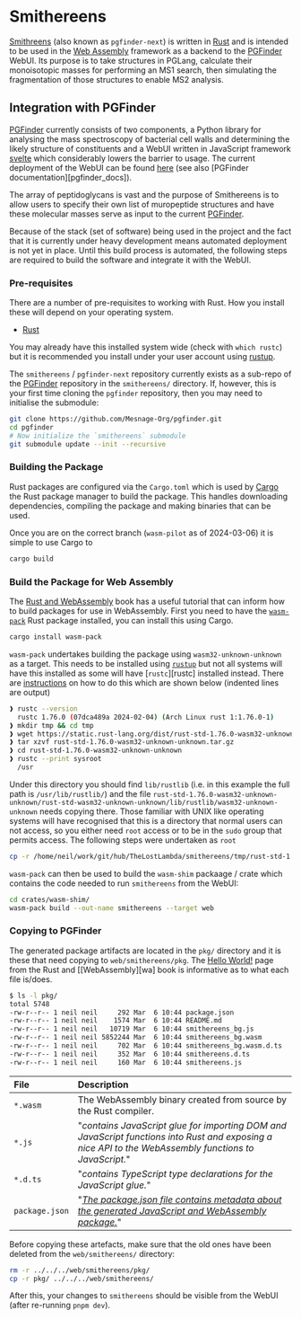 # Smithereens

[Smithreens][sm] (also known as `pgfinder-next`) is written in [Rust][rust] and is intended to be used in the [Web
Assembly][wass] framework as a backend to the [PGFinder][pgfinder] WebUI. Its purpose is to take structures in PGLang,
calculate their monoisotopic masses for performing an MS1 search, then simulating the fragmentation of those structures
to enable MS2 analysis.

## Integration with PGFinder

[PGFinder][pgfinder] currently consists of two components, a Python library for analysing the mass spectroscopy of
bacterial cell walls and determining the likely structure of constituents and a WebUI written in JavaScript framework
[svelte][svelte] which considerably lowers the barrier to usage. The current deployment of the WebUI can be found
[here][pgfinder_web] (see also [PGFinder documentation][pgfinder_docs]).

The array of peptidoglycans is vast and the purpose of Smithereens is to allow users to specify their own list of
muropeptide structures and have these molecular masses serve as input to the current [PGFinder][pgfinder].

Because of the stack (set of software) being used in the project and the fact that it is currently under heavy
development means automated deployment is not yet in place. Until this build process is automated, the following steps
are required to build the software and integrate it with the WebUI.

### Pre-requisites

There are a number of pre-requisites to working with Rust. How you install these will depend on your operating system.

+ [Rust][rust]

You may already have this installed system wide (check with `which rustc`) but it is recommended you install under your
user account using [rustup][rustup].

The `smithereens` / `pgfinder-next` repository currently exists as a sub-repo of the [PGFinder][pgfinder] repository in
the `smithereens/` directory. If, however, this is your first time cloning the `pgfinder` repository, then you may need
to initialise the submodule:

```bash
git clone https://github.com/Mesnage-Org/pgfinder.git
cd pgfinder
# Now initialize the `smithereens` submodule
git submodule update --init --recursive
```

### Building the Package

Rust packages are configured via the `Cargo.toml` which is used by [Cargo][cargo] the Rust package manager to build the
package. This handles downloading dependencies, compiling the package and making binaries that can be used.

Once you are on the correct branch (`wasm-pilot` as of 2024-03-06) it is simple to use Cargo to

``` bash
cargo build
```


### Build the Package for Web Assembly

The [Rust and WebAssembly][rust_wasm] book has a useful tutorial that can inform how to build packages for use in
WebAssembly. First you need to have the [`wasm-pack`][wasm-pack] Rust package installed, you can install this using Cargo.

``` bash
cargo install wasm-pack
```

`wasm-pack` undertakes building the package using `wasm32-unknown-unknown` as a target. This needs to be installed using
[`rustup`][rustup] but not all systems will have this installed as some will have [`rustc`][rustc] installed
instead. There are [instructions][wasm32-unknown-unknown] on how to do this which are shown below (indented lines are output)

``` bash
❱ rustc --version
  rustc 1.76.0 (07dca489a 2024-02-04) (Arch Linux rust 1:1.76.0-1)
❱ mkdir tmp && cd tmp
❱ wget https://static.rust-lang.org/dist/rust-std-1.76.0-wasm32-unknown-unknown.tar.gz
❱ tar xzvf rust-std-1.76.0-wasm32-unknown-unknown.tar.gz
❱ cd rust-std-1.76.0-wasm32-unknown-unknown
❱ rustc --print sysroot
  /usr
```

Under this directory you should find `lib/rustlib` (i.e. in this example the full path is `/usr/lib/rustlib/`) and the
file `rust-std-1.76.0-wasm32-unknown-unknown/rust-std-wasm32-unknown-unknown/lib/rustlib/wasm32-unknown-unknown` needs copying there. Those familiar
with UNIX like operating systems will have recognised that this is a directory that normal users can not access, so you
either need `root` access or to be in the `sudo` group that permits access. The following steps were undertaken as `root`

``` bash
cp -r /home/neil/work/git/hub/TheLostLambda/smithereens/tmp/rust-std-1.76.0-wasm32-unknown-unknown/rust-std-wasm32-unknown-unknown/lib/rustlib/wasm32-unknown-unknown /usr/lib/rustlib/.
```

`wasm-pack` can then be used to build the `wasm-shim` packaage / crate which contains the code needed to run
`smithereens` from the WebUI:

``` bash
cd crates/wasm-shim/
wasm-pack build --out-name smithereens --target web
```

### Copying to PGFinder

The generated package artifacts are located in the `pkg/` directory and it is these that need copying to
`web/smithereens/pkg`. The [Hello World!](https://rustwasm.github.io/docs/book/game-of-life/hello-world.html) page
from the Rust and [[WebAssembly][wa] book is informative as to what each file is/does.

``` bash
$ ls -l pkg/
total 5748
-rw-r--r-- 1 neil neil     292 Mar  6 10:44 package.json
-rw-r--r-- 1 neil neil    1574 Mar  6 10:44 README.md
-rw-r--r-- 1 neil neil   10719 Mar  6 10:44 smithereens_bg.js
-rw-r--r-- 1 neil neil 5852244 Mar  6 10:44 smithereens_bg.wasm
-rw-r--r-- 1 neil neil     702 Mar  6 10:44 smithereens_bg.wasm.d.ts
-rw-r--r-- 1 neil neil     352 Mar  6 10:44 smithereens.d.ts
-rw-r--r-- 1 neil neil     160 Mar  6 10:44 smithereens.js
```

| **File**       | **Description**                                                                                                                                       |
|:---------------|:------------------------------------------------------------------------------------------------------------------------------------------------------|
| `*.wasm`       | The WebAssembly binary created from source by the Rust compiler.                                                                                      |
| `*.js`         | "_contains JavaScript glue for importing DOM and JavaScript functions into Rust and exposing a nice API to the WebAssembly functions to JavaScript._" |
| `*.d.ts`       | "_contains TypeScript type declarations for the JavaScript glue._"                                                                                    |
| `package.json` | "_[The package.json file contains metadata about the generated JavaScript and WebAssembly package.](https://docs.npmjs.com/files/package.json)_"      |

Before copying these artefacts, make sure that the old ones have been deleted from the `web/smithereens/` directory:

```bash
rm -r ../../../web/smithereens/pkg/
cp -r pkg/ ../../../web/smithereens/
```

After this, your changes to `smithereens` should be visible from the WebUI (after re-running `pnpm dev`).

[cargo]: https://doc.rust-lang.org/cargo/
[pgfinder]: https://github.com/Mesnage-Org/pgfinder
[pginder_docs]: https://pgfinder.readthedocs.io/en/latest/
[pgfinder_web]: https://mesnage-org.github.io/pgfinder/
[rust]: https://doc.rust-lang.org/stable/book/
[rustup]: https://www.rust-lang.org/tools/install
[rust_wasm]: https://rustwasm.github.io/docs/book/game-of-life/hello-world.html
[sm]: https://github.com/TheLostLambda/smithereens
[svelte]: https://svelte.dev/docs/introduction
[ts]: https://www.typescriptlang.org/
[wass]: https://webassembly.org/
[wasm-pack]: https://rustwasm.github.io/docs/wasm-pack/
[wasm32-unknown-unknown]: https://rustwasm.github.io/docs/wasm-pack/prerequisites/non-rustup-setups.html
